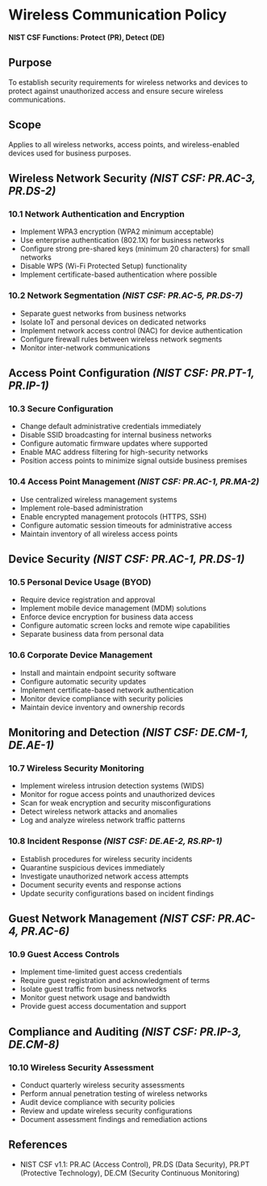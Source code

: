# Wireless Communication Policy

**NIST CSF Functions: Protect (PR), Detect (DE)**

## Purpose
To establish security requirements for wireless networks and devices to protect against unauthorized access and ensure secure wireless communications.

## Scope
Applies to all wireless networks, access points, and wireless-enabled devices used for business purposes.

## Wireless Network Security *(NIST CSF: PR.AC-3, PR.DS-2)*

### 10.1 Network Authentication and Encryption
- Implement WPA3 encryption (WPA2 minimum acceptable)
- Use enterprise authentication (802.1X) for business networks
- Configure strong pre-shared keys (minimum 20 characters) for small networks
- Disable WPS (Wi-Fi Protected Setup) functionality
- Implement certificate-based authentication where possible

### 10.2 Network Segmentation *(NIST CSF: PR.AC-5, PR.DS-7)*
- Separate guest networks from business networks
- Isolate IoT and personal devices on dedicated networks
- Implement network access control (NAC) for device authentication
- Configure firewall rules between wireless network segments
- Monitor inter-network communications

## Access Point Configuration *(NIST CSF: PR.PT-1, PR.IP-1)*

### 10.3 Secure Configuration
- Change default administrative credentials immediately
- Disable SSID broadcasting for internal business networks
- Configure automatic firmware updates where supported
- Enable MAC address filtering for high-security networks
- Position access points to minimize signal outside business premises

### 10.4 Access Point Management *(NIST CSF: PR.AC-1, PR.MA-2)*
- Use centralized wireless management systems
- Implement role-based administration
- Enable encrypted management protocols (HTTPS, SSH)
- Configure automatic session timeouts for administrative access
- Maintain inventory of all wireless access points

## Device Security *(NIST CSF: PR.AC-1, PR.DS-1)*

### 10.5 Personal Device Usage (BYOD)
- Require device registration and approval
- Implement mobile device management (MDM) solutions
- Enforce device encryption for business data access
- Configure automatic screen locks and remote wipe capabilities
- Separate business data from personal data

### 10.6 Corporate Device Management
- Install and maintain endpoint security software
- Configure automatic security updates
- Implement certificate-based network authentication
- Monitor device compliance with security policies
- Maintain device inventory and ownership records

## Monitoring and Detection *(NIST CSF: DE.CM-1, DE.AE-1)*

### 10.7 Wireless Security Monitoring
- Implement wireless intrusion detection systems (WIDS)
- Monitor for rogue access points and unauthorized devices
- Scan for weak encryption and security misconfigurations
- Detect wireless network attacks and anomalies
- Log and analyze wireless network traffic patterns

### 10.8 Incident Response *(NIST CSF: DE.AE-2, RS.RP-1)*
- Establish procedures for wireless security incidents
- Quarantine suspicious devices immediately
- Investigate unauthorized network access attempts
- Document security events and response actions
- Update security configurations based on incident findings

## Guest Network Management *(NIST CSF: PR.AC-4, PR.AC-6)*

### 10.9 Guest Access Controls
- Implement time-limited guest access credentials
- Require guest registration and acknowledgment of terms
- Isolate guest traffic from business networks
- Monitor guest network usage and bandwidth
- Provide guest access documentation and support

## Compliance and Auditing *(NIST CSF: PR.IP-3, DE.CM-8)*

### 10.10 Wireless Security Assessment
- Conduct quarterly wireless security assessments
- Perform annual penetration testing of wireless networks
- Audit device compliance with security policies
- Review and update wireless security configurations
- Document assessment findings and remediation actions

## References
- NIST CSF v1.1: PR.AC (Access Control), PR.DS (Data Security), PR.PT (Protective Technology), DE.CM (Security Continuous Monitoring)